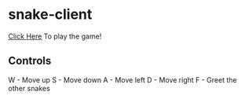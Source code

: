 # snake-client
[Click Here](http://165.227.47.243:8081/) To play the game!

## Controls
W - Move up
S - Move down
A - Move left
D - Move right
F - Greet the other snakes
